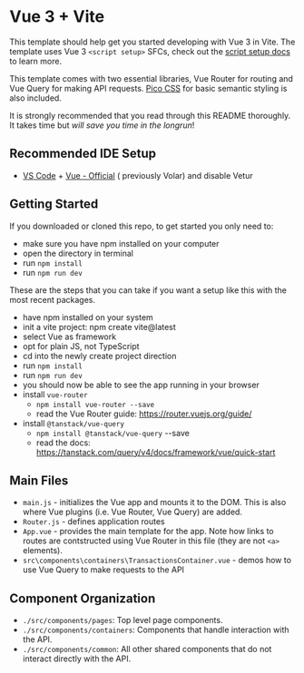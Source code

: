# Vue 3 + Vite

This template should help get you started developing with Vue 3 in Vite. The template uses Vue 3 `<script setup>` SFCs,
check out the [script setup docs](https://v3.vuejs.org/api/sfc-script-setup.html#sfc-script-setup) to learn more.

This template comes with two essential libraries, Vue Router for routing and Vue Query for making API
requests. [Pico CSS](https://picocss.com/docs) for basic semantic styling is also included.

It is strongly recommended that you read through this README thoroughly. It takes time but _will save you time in the
longrun_!

## Recommended IDE Setup

- [VS Code](https://code.visualstudio.com/) + [Vue - Official](https://marketplace.visualstudio.com/items?itemName=Vue.volar) (
  previously Volar) and disable Vetur

## Getting Started

If you downloaded or cloned this repo, to get started you only need to:

- make sure you have npm installed on your computer
- open the directory in terminal
- run `npm install`
- run `npm run dev`

These are the steps that you can take if you want a setup like this with the most recent packages.

- have npm installed on your system
- init a vite project: npm create vite@latest
- select Vue as framework
- opt for plain JS, not TypeScript
- cd into the newly create project direction
- run `npm install`
- run `npm run dev`
- you should now be able to see the app running in your browser
- install `vue-router`
    - `npm install vue-router --save`
    - read the Vue Router guide: https://router.vuejs.org/guide/
- install `@tanstack/vue-query`
    - `npm install @tanstack/vue-query` --save
    - read the docs: https://tanstack.com/query/v4/docs/framework/vue/quick-start

## Main Files

- `main.js` - initializes the Vue app and mounts it to the DOM. This is also where Vue plugins (i.e. Vue Router, Vue
  Query) are added.
- `Router.js` - defines application routes
- `App.vue` - provides the main template for the app. Note how links to routes are contstructed using Vue Router in this
  file (they are not `<a>` elements).
- `src\components\containers\TransactionsContainer.vue` - demos how to use Vue Query to make requests to the API

## Component Organization

- `./src/components/pages`: Top level page components.
- `./src/components/containers`: Components that handle interaction with the API.
- `./src/components/common`: All other shared components that do not interact directly with the API.
